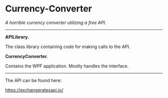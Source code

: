 # Currency-Converter
*A horrible currency converter utilizing a free API.*
___

**APILibrary.**

The class library containing code for making calls
to the API.
  
**CurrencyConverter.**

Contains the WPF application.
Mostly handles the interface.
___
The API can be found here:

https://exchangeratesapi.io/
